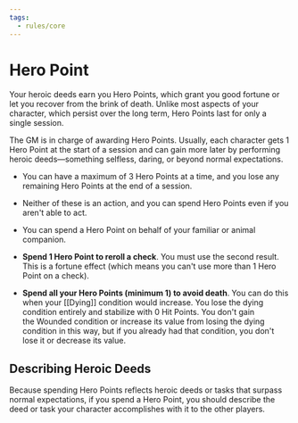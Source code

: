 ```yaml
---
tags:
  - rules/core
---
```

# Hero Point

Your heroic deeds earn you Hero Points, which grant you good fortune or let you recover from the brink of death. Unlike most aspects of your character, which persist over the long term, Hero Points last for only a single session.  
  
The GM is in charge of awarding Hero Points. Usually, each character gets 1 Hero Point at the start of a session and can gain more later by performing heroic deeds—something selfless, daring, or beyond normal expectations.

- You can have a maximum of 3 Hero Points at a time, and you lose any remaining Hero Points at the end of a session. 
 - Neither of these is an action, and you can spend Hero Points even if you aren't able to act.
 - You can spend a Hero Point on behalf of your familiar or animal companion.  
   
- **Spend 1 Hero Point to reroll a check**. You must use the second result. This is a fortune effect (which means you can't use more than 1 Hero Point on a check).
- **Spend all your Hero Points (minimum 1) to avoid death**. You can do this when your [[Dying]] condition would increase. You lose the dying condition entirely and stabilize with 0 Hit Points. You don't gain the Wounded condition or increase its value from losing the dying condition in this way, but if you already had that condition, you don't lose it or decrease its value.

## Describing Heroic Deeds

Because spending Hero Points reflects heroic deeds or tasks that surpass normal expectations, if you spend a Hero Point, you should describe the deed or task your character accomplishes with it to the other players. 
